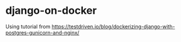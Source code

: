 # django-on-docker

Using tutorial from https://testdriven.io/blog/dockerizing-django-with-postgres-gunicorn-and-nginx/
